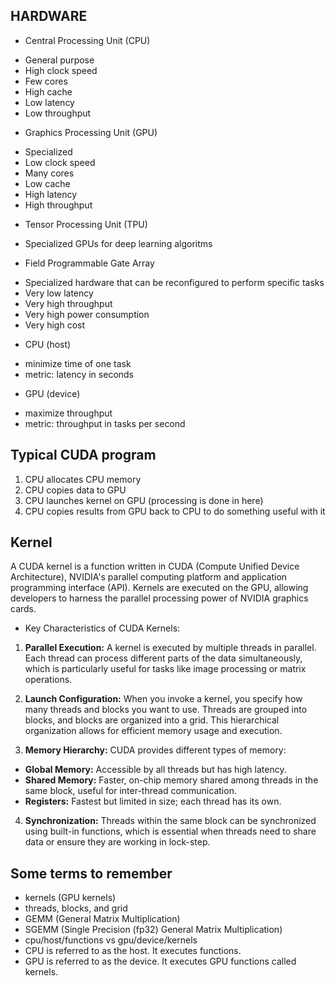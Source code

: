 ##  HARDWARE

* Central Processing Unit (CPU)
- General purpose
- High clock speed
- Few cores
- High cache
- Low latency
- Low throughput

* Graphics Processing Unit (GPU)
- Specialized
- Low clock speed
- Many cores
- Low cache
- High latency
- High throughput

* Tensor Processing Unit (TPU)
- Specialized GPUs for deep learning algoritms

* Field Programmable Gate Array
- Specialized hardware that can be reconfigured to perform specific tasks
- Very low latency
- Very high throughput
- Very high power consumption
- Very high cost

* CPU (host)
- minimize time of one task
- metric: latency in seconds

* GPU (device)
- maximize throughput
- metric: throughput in tasks per second

## Typical CUDA program
1. CPU allocates CPU memory
2. CPU copies data to GPU
3. CPU launches kernel on GPU (processing is done in here)
4. CPU copies results from GPU back to CPU to do something useful with it

## Kernel
A CUDA kernel is a function written in CUDA (Compute Unified Device Architecture), NVIDIA's parallel computing platform and application programming interface (API). Kernels are executed on the GPU, allowing developers to harness the parallel processing power of NVIDIA graphics cards.

* Key Characteristics of CUDA Kernels:
1. **Parallel Execution:** A kernel is executed by multiple threads in parallel. Each thread can process different parts of the data simultaneously, which is particularly useful for tasks like image processing or matrix operations.

2. **Launch Configuration:** When you invoke a kernel, you specify how many threads and blocks you want to use. Threads are grouped into blocks, and blocks are organized into a grid. This hierarchical organization allows for efficient memory usage and execution.

3. **Memory Hierarchy:** CUDA provides different types of memory:
* **Global Memory:** Accessible by all threads but has high latency.
* **Shared Memory:** Faster, on-chip memory shared among threads in the same block, useful for inter-thread communication.
* **Registers:** Fastest but limited in size; each thread has its own.

4. **Synchronization:** Threads within the same block can be synchronized using built-in functions, which is essential when threads need to share data or ensure they are working in lock-step.

## Some terms to remember
* kernels (GPU kernels)
* threads, blocks, and grid
* GEMM (General Matrix Multiplication)
* SGEMM (Single Precision (fp32) General Matrix Multiplication)
* cpu/host/functions vs gpu/device/kernels
* CPU is referred to as the host. It executes functions.
* GPU is referred to as the device. It executes GPU functions called kernels.

